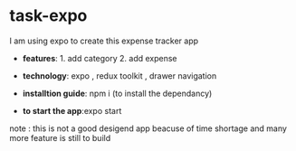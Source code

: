 # task-expo

I am using expo to create this expense tracker app 

- **features**: 1. add category 2. add expense 

- **technology**: 
expo , redux toolkit , drawer navigation 
- **installtion guide**: npm i (to install the dependancy)
- **to start the app**:expo start 

note : this is not a good desigend app beacuse of time shortage and many more feature is still to build 
